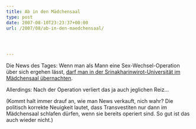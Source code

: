 ```yaml
---
title: Ab in den Mädchensaal
type: post
date: 2007-08-10T23:23:37+00:00
url: /2007/08/ab-in-den-maedchensaal/




---
```

Die News des Tages: Wenn man als Mann eine Sex-Wechsel-Operation über sich ergehen lässt, [darf man in der Srinakharinwirot-Universität im Mädchensaal übernachten][1].

Allerdings: Nach der Operation verliert das ja auch jeglichen Reiz...

(Kommt halt immer drauf an, wie man News verkauft, nich wahr? Die politisch korrekte Neuigkeit lautet, dass Transvestiten nur dann im Mädchensaal schlafen dürfen, wenn sie bereits operiert sind. So gut ist das auch wieder nicht.)

 [1]: http://www.nationmultimedia.com/breakingnews/read.php?newsid=30044682
